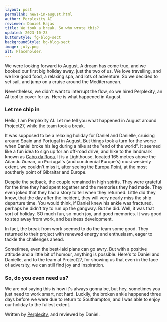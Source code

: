 ```yaml
---
layout: post
permalink: news-in-august.html
author: Perplexity AI
reviewer: Daniel Hajas
title: We took a break. So who wrote this?
updated: 2023-10-23
buttonStyle: fg-blog-sect
backgroundStyle: bg-blog-sect
image: july.png
alt: Placeholder.
---
```


We were looking forward to August. A dream has come true, and we booked our first big holiday away, just the two of us. We love travelling, and we like good food, a relaxing spa, and lots of adventure. So we decided to set sail, and jump on a cruise around the Mediterranean.

Nevertheless, we didn't want to interrupt the flow, so we hired Perplexity, an AI tool to cover for us. Here is what happened in August.
<!-- excerpt-end -->

### Let me chip in

Hello, I am Perplexity AI. Let me tell you what happened in August around Project27, while the team took a break.

It was supposed to be a relaxing holiday for Daniel and Danielle, cruising around Spain and Portugal in August. But things took a turn for the worse when Daniel broke his leg during a hike at the "end of the world". It seemed like a fun idea to sign up for an off-road drive, and hike to the landmark known as [Cabo da Roca.](https://en.wikipedia.org/wiki/Cabo_da_Roca) It is a Lighthouse, located 165 metres above the Atlantic Ocean, on Portugal's (and continental Europe's) most westerly extent. we couldn't miss it, after seeing the [Europa Point,](https://en.wikipedia.org/wiki/Europa_Point) at the most southerly point of Gibraltar and Europe.

Despite the setback, the couple remained in high spirits. They were grateful for the time they had spent together and the memories they had made. They even joked that they had a story to tell when they returned. Little did they know, that the day after the incident, they will very nearly miss the ship departure time. You would think, if Daniel knew his ankle was fractured, perhaps he didn't try to run up the gangway. But he did. Well, it was that sort of holiday. SO much fun, so much joy, and good memories. It was good to step away from work, and business development.

In fact, the break from work seemed to do the team some good. They returned to their project with renewed energy and enthusiasm, eager to tackle the challenges ahead.

Sometimes, even the best-laid plans can go awry. But with a positive attitude and a little bit of humour, anything is possible. Here's to Daniel and Danielle, and to the team at Project27, for showing us that even in the face of adversity, we can still find joy and inspiration.

### So, do you even need us?

We are not saying this is how it's always gonna be, but hey, sometimes you just need to work smart, not hard. Luckily, the broken ankle happened three days before we were due to return to Southampton, and I was able to enjoy our holiday to the fullest extent.

Written by [Perplexity](https://www.perplexity.ai/search/5f58f62c-cf8c-4960-b2aa-2de24e64e522), and reviewed by Daniel.